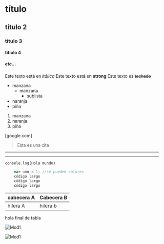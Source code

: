 # título
## título 2
### título 3
#### titiulo 4
##### etc...

Este texto está en *itálica*
Este texto está en **strong**
Este texto es ~~tachado~~

* manzana
    * manzana
        * sublista
* naranja
* piña

1. manzana
2. naranja
3. piña

[google.com]

<!-- comentario -->

>Esta es una cita

---
---
<!-- código -->

`console.log(Hola mundo)`

```javascript
    var uno = 1; //se pueden colores
    código largo
    código largo
    código largo
```
<!-- tablas -->
| cabecera A | Cabecera B |
|----------|-------|
| hilera A | hilera b 
hola final de tabla


<!-- imagenes -->
![Mod1](https://img.autocosmos.com/noticias/fotosprinc/NAZ_b65480612b9249c0885a3ec88c5641e1.jpg "Encabezado de la imágen")

![Mod1](nombreImagen.jpg "Encabezado de la imágen")

